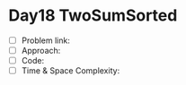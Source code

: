 # Day18 TwoSumSorted

- [ ] Problem link: 
- [ ] Approach:
- [ ] Code:
- [ ] Time & Space Complexity:
